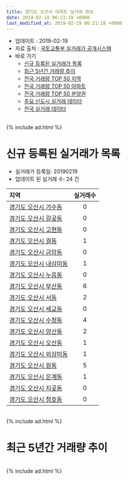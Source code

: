 ```yaml
---
title: 경기도 오산시 아파트 실거래 정보
date: 2019-02-19 06:21:18 +0900
last_modified_at: 2019-02-19 06:21:18 +0900
---
```


* 업데이트 : 2019-02-19
* 자료 출처 : [국토교통부 실거래가 공개시스템](http://rt.molit.go.kr)
* 바로 가기
    * [신규 등록된 실거래가 목록](#신규-등록된-실거래가-목록)
    * [최근 5년간 거래량 추이](#최근-5년간-거래량-추이)
    * [전국 거래량 TOP 50 지역](https://inasie.github.io/apt-trade-info/최근-3개월-전국에서-가장-거래가-많이-발생한-지역)
    * [전국 거래량 TOP 50 아파트](https://inasie.github.io/apt-trade-info/최근-3개월-전국에서-가장-거래가-많이-발생한-아파트)
    * [전국 거래량 TOP 50 분양권](https://inasie.github.io/apt-trade-info/최근-3개월-전국에서-가장-거래가-많이-발생한-분양권)
    * [주요 신도시 실거래 데이터](https://inasie.github.io/apt-trade-info/주요-신도시)
    * [전국 실거래 데이터](https://inasie.github.io/apt-trade-info/전국)

<br>
{% include ad.html %}
<br>

# 신규 등록된 실거래가 목록
* 실거래가 등록일: 20190219
* 업데이트 된 실거래 수: 24 건


|지역|실거래수|
|:---|:---:|
|[경기도 오산시 가수동](https://inasie.github.io/apt-trade-info/경기도-오산시-가수동)|0|
|[경기도 오산시 갈곶동](https://inasie.github.io/apt-trade-info/경기도-오산시-갈곶동)|0|
|[경기도 오산시 고현동](https://inasie.github.io/apt-trade-info/경기도-오산시-고현동)|0|
|[경기도 오산시 궐동](https://inasie.github.io/apt-trade-info/경기도-오산시-궐동)|1|
|[경기도 오산시 금암동](https://inasie.github.io/apt-trade-info/경기도-오산시-금암동)|0|
|[경기도 오산시 내삼미동](https://inasie.github.io/apt-trade-info/경기도-오산시-내삼미동)|1|
|[경기도 오산시 누읍동](https://inasie.github.io/apt-trade-info/경기도-오산시-누읍동)|0|
|[경기도 오산시 부산동](https://inasie.github.io/apt-trade-info/경기도-오산시-부산동)|6|
|[경기도 오산시 서동](https://inasie.github.io/apt-trade-info/경기도-오산시-서동)|2|
|[경기도 오산시 세교동](https://inasie.github.io/apt-trade-info/경기도-오산시-세교동)|0|
|[경기도 오산시 수청동](https://inasie.github.io/apt-trade-info/경기도-오산시-수청동)|4|
|[경기도 오산시 양산동](https://inasie.github.io/apt-trade-info/경기도-오산시-양산동)|2|
|[경기도 오산시 오산동](https://inasie.github.io/apt-trade-info/경기도-오산시-오산동)|1|
|[경기도 오산시 외삼미동](https://inasie.github.io/apt-trade-info/경기도-오산시-외삼미동)|1|
|[경기도 오산시 원동](https://inasie.github.io/apt-trade-info/경기도-오산시-원동)|5|
|[경기도 오산시 은계동](https://inasie.github.io/apt-trade-info/경기도-오산시-은계동)|1|
|[경기도 오산시 지곶동](https://inasie.github.io/apt-trade-info/경기도-오산시-지곶동)|0|
|[경기도 오산시 청호동](https://inasie.github.io/apt-trade-info/경기도-오산시-청호동)|0|


<br>
{% include ad.html %}
<br>

# 최근 5년간 거래량 추이


<div style="width:100%;">
    <canvas id="deal_progress" height="200"></canvas>
</div>

<script>
new Chart(document.getElementById("deal_progress"), {
    type: 'line',
    data: {
        labels: ['201402','201403','201404','201405','201406','201407','201408','201409','201410','201411','201412','201501','201502','201503','201504','201505','201506','201507','201508','201509','201510','201511','201512','201601','201602','201603','201604','201605','201606','201607','201608','201609','201610','201611','201612','201701','201702','201703','201704','201705','201706','201707','201708','201709','201710','201711','201712','201801','201802','201803','201804','201805','201806','201807','201808','201809','201810','201811','201812','201901','201902'],
        datasets: [{
            label: '매매',
            pointRadius: 1,
            data: [272, 338, 275, 258, 245, 253, 312, 283, 332, 264, 228, 305, 256, 412, 370, 343, 296, 277, 274, 262, 291, 259, 221, 176, 181, 285, 265, 253, 259, 249, 301, 291, 331, 210, 203, 141, 165, 250, 199, 208, 271, 204, 169, 162, 136, 146, 136, 242, 203, 277, 184, 213, 272, 421, 324, 336, 335, 255, 174, 165, 36],
            borderColor: "rgba(255, 201, 14, 1)",
            backgroundColor: "rgba(255, 201, 14, 0.5)",
            fill: false,
            lineTension: 0
        },{
            label: '전월세',
            pointRadius: 1,
            data: [337, 366, 267, 253, 266, 268, 187, 198, 203, 246, 270, 255, 233, 271, 257, 237, 242, 249, 221, 229, 234, 277, 307, 248, 268, 232, 160, 139, 220, 210, 136, 176, 183, 148, 171, 168, 188, 182, 159, 178, 138, 181, 226, 243, 195, 246, 262, 288, 251, 279, 260, 252, 252, 223, 241, 209, 198, 183, 174, 182, 43],
            borderColor: "rgba(0, 141, 185, 1)",
            backgroundColor: "rgba(0, 141, 185, 0.5)",
            fill: false,
            lineTension: 0
        }
        ]
    },
    options: {
        responsive: true,
        title: {
            display: false
        },
        tooltips: {
            mode: 'index',
            intersect: false
        },
        hover: {
            mode: 'nearest',
            intersect: true
        },
        scales: {
            xAxes: [{
                display: true,
                scaleLabel: {
                    display: true,
                    labelString: '년/월'
                }
            }],
            yAxes: [{
                display: true,
                ticks: {
                    suggestedMin: 0,
                },
                scaleLabel: {
                    display: true,
                    labelString: '실거래 수'
                }
            }]
        }
    }
});

</script>


<br>
{% include ad.html %}
<br>

